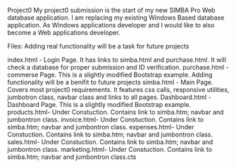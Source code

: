 Project0
My project0 submission is the start of my new SIMBA Pro Web database application. I am replacing my existing Windows Based database application. 
As Windows applications developer and I would like to also become a Web applications developer. 


Files: Adding real functionality will be a task for future projects

index.html - Login Page. It has links to simba.html and purchase.html. It will check a database for proper submission and ID verification.
purchase.html - commerse Page. This is a slightly modified Bootstrap example. Adding functionality will be a benifit to future projects
simba.html - Main Page. Covers most project0 requirements. It features css calls, responsive utilities, jumbotron class, navbar class and links to all pages.
Dashboard.html - Dashboard Page. This is a slightly modified Bootstrap example.
products.html- Under Constuction. Contains link to simba.htm; navbar and jumbontron class.
invoice.html- Under Constuction. Contains link to simba.htm; navbar and jumbontron class.
expenses.html- Under Constuction. Contains link to simba.htm; navbar and jumbontron class. 
sales.html- Under Constuction. Contains link to simba.htm; navbar and jumbontron class.
marketing.html- Under Constuction. Contains link to simba.htm; navbar and jumbontron class.cts

